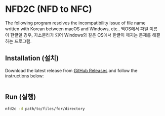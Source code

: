 # NFD2C (NFD to NFC)

The following program resolves the incompatibility issue of file name written with Korean between macOS and Windows, etc..
맥OS에서 파일 이름이 한글일 경우, 자소분리가 되어 Windows와 같은 OS에서 한글이 깨지는 문제를 해결하는 프로그램.

## Installation (설치)

Download the latest release from [GitHub Releases](https://github.com/3seoksw/nfd2c) and follow the instructions below:

```zsh

```

## Run (실행)

```zsh
nfd2c -d path/to/files/for/directory
```
